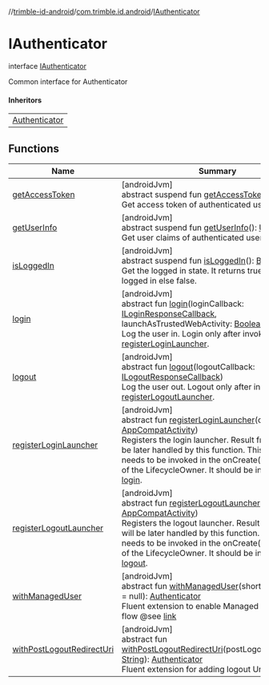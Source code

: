 //[trimble-id-android](../../../index.md)/[com.trimble.id.android](../index.md)/[IAuthenticator](index.md)

# IAuthenticator

interface [IAuthenticator](index.md)

Common interface for Authenticator

#### Inheritors

| |
|---|
| [Authenticator](../-authenticator/index.md) |

## Functions

| Name | Summary |
|---|---|
| [getAccessToken](get-access-token.md) | [androidJvm]<br>abstract suspend fun [getAccessToken](get-access-token.md)(): [String](https://kotlinlang.org/api/latest/jvm/stdlib/kotlin/-string/index.html)?<br>Get access token of authenticated user. |
| [getUserInfo](get-user-info.md) | [androidJvm]<br>abstract suspend fun [getUserInfo](get-user-info.md)(): [User](../../com.trimble.id.android.model/-user/index.md)?<br>Get user claims of authenticated user. |
| [isLoggedIn](is-logged-in.md) | [androidJvm]<br>abstract suspend fun [isLoggedIn](is-logged-in.md)(): [Boolean](https://kotlinlang.org/api/latest/jvm/stdlib/kotlin/-boolean/index.html)<br>Get the logged in state. It returns true if a user is logged in else false. |
| [login](login.md) | [androidJvm]<br>abstract fun [login](login.md)(loginCallback: [ILoginResponseCallback](../-i-login-response-callback/index.md), launchAsTrustedWebActivity: [Boolean](https://kotlinlang.org/api/latest/jvm/stdlib/kotlin/-boolean/index.html) = false)<br>Log the user in. Login only after invoking [registerLoginLauncher](register-login-launcher.md). |
| [logout](logout.md) | [androidJvm]<br>abstract fun [logout](logout.md)(logoutCallback: [ILogoutResponseCallback](../-i-logout-response-callback/index.md))<br>Log the user out. Logout only after invoking [registerLogoutLauncher](register-logout-launcher.md). |
| [registerLoginLauncher](register-login-launcher.md) | [androidJvm]<br>abstract fun [registerLoginLauncher](register-login-launcher.md)(context: [AppCompatActivity](https://developer.android.com/reference/kotlin/androidx/appcompat/app/AppCompatActivity.html))<br>Registers the login launcher. Result from login will be later handled by this function. This method needs to be invoked in the onCreate() or onStart() of the LifecycleOwner. It should be invoked before [login](login.md). |
| [registerLogoutLauncher](register-logout-launcher.md) | [androidJvm]<br>abstract fun [registerLogoutLauncher](register-logout-launcher.md)(context: [AppCompatActivity](https://developer.android.com/reference/kotlin/androidx/appcompat/app/AppCompatActivity.html))<br>Registers the logout launcher. Result from logout will be later handled by this function. This method needs to be invoked in the onCreate() or onStart() of the LifecycleOwner. It should be invoked before [logout](logout.md). |
| [withManagedUser](with-managed-user.md) | [androidJvm]<br>abstract fun [withManagedUser](with-managed-user.md)(shortCode: [String](https://kotlinlang.org/api/latest/jvm/stdlib/kotlin/-string/index.html)? = null): [Authenticator](../-authenticator/index.md)<br>Fluent extension to enable Managed user login flow @see [link](https://docs.trimblecloud.com/identity_v4.0/how-to/managed-users/overview/) |
| [withPostLogoutRedirectUri](with-post-logout-redirect-uri.md) | [androidJvm]<br>abstract fun [withPostLogoutRedirectUri](with-post-logout-redirect-uri.md)(postLogoutRedirectUri: [String](https://kotlinlang.org/api/latest/jvm/stdlib/kotlin/-string/index.html)): [Authenticator](../-authenticator/index.md)<br>Fluent extension for adding logout Uri |
